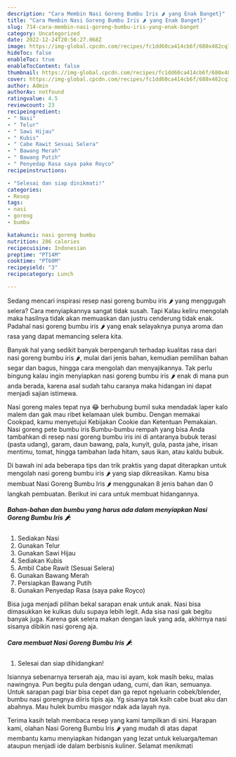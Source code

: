 ```yaml
---
description: "Cara Membin Nasi Goreng Bumbu Iris 🌶️ yang Enak Banget}"
title: "Cara Membin Nasi Goreng Bumbu Iris 🌶️ yang Enak Banget}"
slug: 714-cara-membin-nasi-goreng-bumbu-iris-yang-enak-banget
category: Uncategorized
date: 2022-12-24T20:56:27.068Z
image: https://img-global.cpcdn.com/recipes/fc1dd60ca414cb6f/680x482cq70/nasi-goreng-bumbu-iris-foto-resep-utama.jpg
hideToc: false
enableToc: true
enableTocContent: false
thumbnail: https://img-global.cpcdn.com/recipes/fc1dd60ca414cb6f/680x482cq70/nasi-goreng-bumbu-iris-foto-resep-utama.jpg
cover: https://img-global.cpcdn.com/recipes/fc1dd60ca414cb6f/680x482cq70/nasi-goreng-bumbu-iris-foto-resep-utama.jpg
author: Admin
authorAv: notfound
ratingvalue: 4.5
reviewcount: 23
recipeingredient:
- " Nasi"
- " Telur"
- " Sawi Hijau"
- " Kubis"
- " Cabe Rawit Sesuai Selera"
- " Bawang Merah"
- " Bawang Putih"
- " Penyedap Rasa saya pake Royco"
recipeinstructions:

- "Selesai dan siap dinikmati!"
categories:
- Resep
tags:
- nasi
- goreng
- bumbu

katakunci: nasi goreng bumbu 
nutrition: 286 calories
recipecuisine: Indonesian
preptime: "PT14M"
cooktime: "PT60M"
recipeyield: "3"
recipecategory: Lunch

---
```



Sedang mencari inspirasi resep nasi goreng bumbu iris 🌶️ yang menggugah selera? Cara menyiapkannya sangat tidak susah. Tapi Kalau keliru mengolah maka hasilnya tidak akan memuaskan dan justru cenderung tidak enak. Padahal nasi goreng bumbu iris 🌶️ yang enak selayaknya punya aroma dan rasa yang dapat memancing selera kita.


Banyak hal yang sedikit banyak berpengaruh terhadap kualitas rasa dari nasi goreng bumbu iris 🌶️, mulai dari jenis bahan, kemudian pemilihan bahan segar dan bagus, hingga cara mengolah dan menyajikannya. Tak perlu bingung kalau ingin menyiapkan nasi goreng bumbu iris 🌶️ enak di mana pun anda berada, karena asal sudah tahu caranya maka hidangan ini dapat menjadi sajian istimewa.

Nasi goreng males tepat nya 😂 berhubung bumil suka mendadak laper kalo malem dan gak mau ribet kelamaan ulek bumbu. Dengan memakai Cookpad, kamu menyetujui Kebijakan Cookie dan Ketentuan Pemakaian. Nasi goreng pete bumbu iris Bumbu-bumbu rempah yang bisa Anda tambahkan di resep nasi goreng bumbu iris ini di antaranya bubuk terasi (pasta udang), garam, daun bawang, pala, kunyit, gula, pasta jahe, irisan mentimu, tomat, hingga tambahan lada hitam, saus ikan, atau kaldu bubuk.


Di bawah ini ada beberapa tips dan trik praktis yang dapat diterapkan untuk mengolah nasi goreng bumbu iris 🌶️ yang siap dikreasikan. Kamu bisa membuat Nasi Goreng Bumbu Iris 🌶️ menggunakan 8 jenis bahan dan 0 langkah pembuatan. Berikut ini cara untuk membuat hidangannya.

<!--inarticleads1-->

##### Bahan-bahan dan bumbu yang harus ada dalam menyiapkan Nasi Goreng Bumbu Iris 🌶️:

1. Sediakan  Nasi
1. Gunakan  Telur
1. Gunakan  Sawi Hijau
1. Sediakan  Kubis
1. Ambil  Cabe Rawit (Sesuai Selera)
1. Gunakan  Bawang Merah
1. Persiapkan  Bawang Putih
1. Gunakan  Penyedap Rasa (saya pake Royco)


Bisa juga menjadi pilihan bekal sarapan enak untuk anak. Nasi bisa dimasukkan ke kulkas dulu supaya lebih legit. Ada sisa nasi gak begitu banyak juga. Karena gak selera makan dengan lauk yang ada, akhirnya nasi sisanya dibikin nasi goreng aja. 

<!--inarticleads2-->

##### Cara membuat Nasi Goreng Bumbu Iris 🌶️:


1. Selesai dan siap dihidangkan!

Isiannya sebenarnya terserah aja, mau isi ayam, kok masih beku, malas nawingnya. Pun begitu pula dengan udang, cumi, dan ikan, semuanya. Untuk sarapan pagi biar bisa cepet dan ga repot ngeluarin cobek/blender, bumbu nasi gorengnya diiris tipis aja. Yg sisanya tak ksih cabe buat aku dan abahnya. Mau hulek bumbu masgor ndak ada layah nya. 

Terima kasih telah membaca resep yang kami tampilkan di sini. Harapan kami, olahan Nasi Goreng Bumbu Iris 🌶️ yang mudah di atas dapat membantu kamu menyiapkan hidangan yang lezat untuk keluarga/teman ataupun menjadi ide dalam berbisnis kuliner. Selamat menikmati
